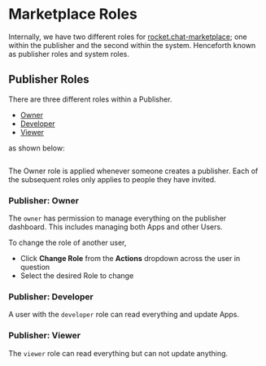 # Marketplace Roles

Internally, we have two different roles for [rocket.chat-marketplace](../../extend-rocket.chat-capabilities/rocket.chat-marketplace "mention"); one within the publisher and the second within the system. Henceforth known as publisher roles and system roles.

## Publisher Roles

There are three different roles within a Publisher.

* [Owner](marketplace-roles.md#publisher-owner)
* [Developer](marketplace-roles.md#publisher-developer)
* [Viewer](marketplace-roles.md#publisher-viewer)

as shown below:

<figure><img src="../../.gitbook/assets/Publisher Roles.png" alt=""><figcaption></figcaption></figure>

The Owner role is applied whenever someone creates a publisher. Each of the subsequent roles only applies to people they have invited.

### Publisher: Owner

The `owner` has permission to manage everything on the publisher dashboard. This includes managing both Apps and other Users.

To change the role of another user,

* Click **Change Role** from the **Actions** dropdown across the user in question
* Select the desired Role to change

### Publisher: Developer

A user with the `developer` role can read everything and update Apps.

### Publisher: Viewer

The `viewer` role can read everything but can not update anything.
